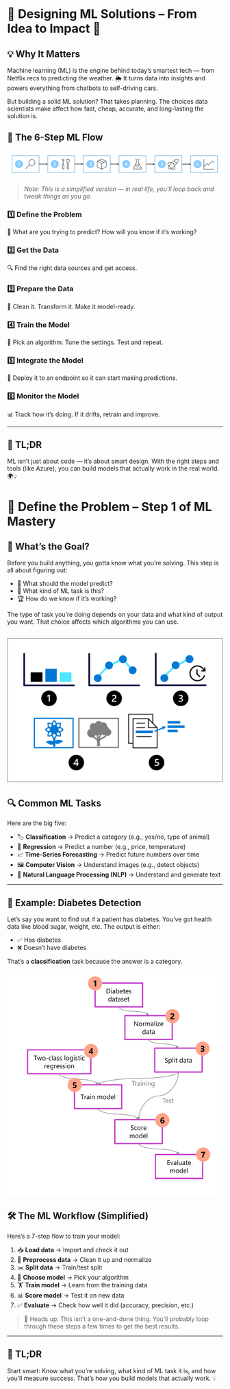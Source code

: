 # 🧠 Designing ML Solutions – From Idea to Impact 🚀  

## 💡 Why It Matters

Machine learning (ML) is the engine behind today’s smartest tech — from Netflix recs to predicting the weather. 🌦️ It turns data into insights and powers everything from chatbots to self-driving cars.

But building a solid ML solution? That takes planning. The choices data scientists make affect how fast, cheap, accurate, and long-lasting the solution is.

## 🔁 The 6-Step ML Flow

![ML Process](https://github.com/codess-aus/AI-Fundamentals-Prep/blob/0f898c4c954d821d21370a3a736e3b3257d41f97/docs/assets/machine-learning-process.png)

> *Note: This is a simplified version — in real life, you’ll loop back and tweak things as you go.*

### 1️⃣ Define the Problem  
🎯 What are you trying to predict? How will you know if it’s working?

### 2️⃣ Get the Data  
🔍 Find the right data sources and get access.

### 3️⃣ Prepare the Data  
🧹 Clean it. Transform it. Make it model-ready.

### 4️⃣ Train the Model  
🧪 Pick an algorithm. Tune the settings. Test and repeat.

### 5️⃣ Integrate the Model  
🚀 Deploy it to an endpoint so it can start making predictions.

### 6️⃣ Monitor the Model  
📊 Track how it’s doing. If it drifts, retrain and improve.

---

## 🎉 TL;DR

ML isn’t just about code — it’s about smart design. With the right steps and tools (like Azure), you can build models that actually work in the real world. 🌍💡

# 🎯 Define the Problem – Step 1 of ML Mastery  

## 🧠 What’s the Goal?

Before you build anything, you gotta know what you’re solving. This step is all about figuring out:

- 🤔 What should the model predict?  
- 🧩 What kind of ML task is this?  
- 🏆 How do we know if it’s working?

The type of task you’re doing depends on your data and what kind of output you want. That choice affects which algorithms you can use.

![Tasks](https://github.com/codess-aus/AI-Fundamentals-Prep/blob/3d1254b198ed4951734fc316a0a15675bfe7e12b/docs/assets/02-01-overview-tasks.png)
---

## 🔍 Common ML Tasks

Here are the big five:

- 🏷️ **Classification** → Predict a category (e.g., yes/no, type of animal)  
- 🔢 **Regression** → Predict a number (e.g., price, temperature)  
- 📈 **Time-Series Forecasting** → Predict future numbers over time  
- 🖼️ **Computer Vision** → Understand images (e.g., detect objects)  
- 💬 **Natural Language Processing (NLP)** → Understand and generate text  

---

## 🧪 Example: Diabetes Detection

Let’s say you want to find out if a patient has diabetes. You’ve got health data like blood sugar, weight, etc. The output is either:

- ✅ Has diabetes  
- ❌ Doesn’t have diabetes  

That’s a **classification** task because the answer is a category.

![Train Model](https://github.com/codess-aus/AI-Fundamentals-Prep/blob/3d1254b198ed4951734fc316a0a15675bfe7e12b/docs/assets/train-model-process.png)

## 🛠️ The ML Workflow (Simplified)

Here’s a 7-step flow to train your model:

1. 📥 **Load data** → Import and check it out  
2. 🧹 **Preprocess data** → Clean it up and normalize  
3. ✂️ **Split data** → Train/test split  
4. 🧠 **Choose model** → Pick your algorithm  
5. 🏋️ **Train model** → Learn from the training data  
6. 📊 **Score model** → Test it on new data  
7. ✅ **Evaluate** → Check how well it did (accuracy, precision, etc.)

> 🔁 Heads up: This isn’t a one-and-done thing. You’ll probably loop through these steps a few times to get the best results.

---

## 🎉 TL;DR

Start smart: Know what you’re solving, what kind of ML task it is, and how you’ll measure success. That’s how you build models that actually work. 💡


